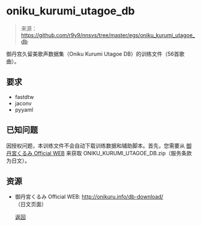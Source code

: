 # oniku_kurumi_utagoe_db

> 来源：https://github.com/r9y9/nnsvs/tree/master/egs/oniku_kurumi_utagoe_db

御丹宫久留美歌声数据集（Oniku Kurumi Utagoe DB）的训练文件（56首歌曲）。

## 要求
- fastdtw
- jaconv
- pyyaml

## 已知问题
因授权问题，本训练文件不会自动下载训练数据和辅助脚本。首先，您需要从 [御丹宮くるみ Official WEB](http://onikuru.info/db-download/) 来获取 ONIKU_KURUMI_UTAGOE_DB.zip（服务条款为日文）。

## 资源

- 御丹宮くるみ Official WEB: http://onikuru.info/db-download/ （日文页面）

  

  

  [返回](/nnsvs-zh-traanslate/nnsvs/)
